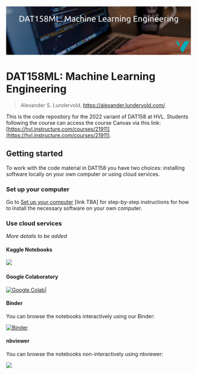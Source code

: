![DAT158 logo](./assets/DAT158ML-logo.png)

# DAT158ML: Machine Learning Engineering

> Alexander S. Lundervold, https://alexander.lundervold.com/.

This is the code repository for the 2022 variant of DAT158 at HVL. Students following the course can access the course Canvas via this link: [https://hvl.instructure.com/courses/21911](https://hvl.instructure.com/courses/21911).

## Getting started

To work with the code material in DAT158 you have two choices: installing software locally on your own computer or using cloud services.

### Set up your computer

Go to [Set up your computer](./setup.md) [link TBA] for step-by-step instructions for how to install the necessary software on your own computer.

### Use cloud services

_More details to be added_

#### Kaggle Notebooks

<a href="https://www.kaggle.com/code"><img height="25px" src="https://www.kaggle.com/static/images/site-logo.svg"></a>


#### Google Colaboratory

[![Google Colab](https://colab.research.google.com/assets/colab-badge.svg)](https://colab.research.google.com/github/alu042/DAT158ML-2022)|

#### Binder
You can browse the notebooks interactively using our Binder:

[![Binder](https://mybinder.org/badge_logo.svg)](https://mybinder.org/v2/gh/alu042/DAT158-2022/HEAD)

#### nbviewer
You can browse the notebooks non-interactively using nbviewer: 

<a href="https://nbviewer.org/github/alu042/DAT158-2022/tree/main/"><img height="30px" src="https://nbviewer.org/static/img/nav_logo.svg"></a>
